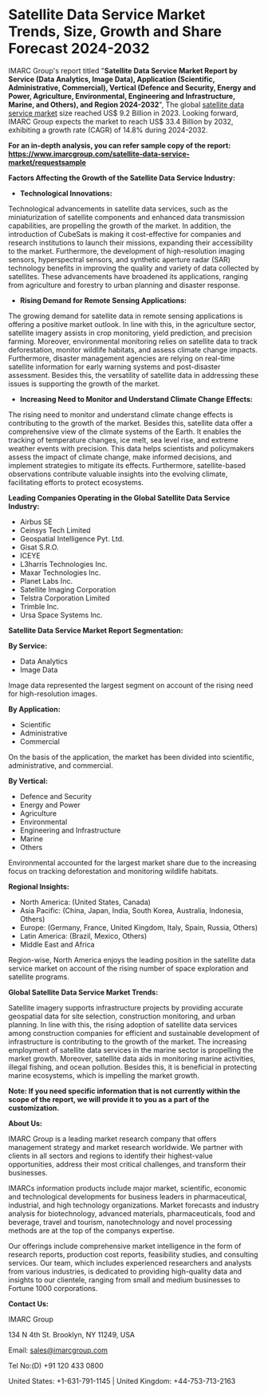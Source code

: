 ﻿# **Satellite Data Service Market Trends, Size, Growth and Share Forecast 2024-2032**
IMARC Group's report titled "**Satellite Data Service Market Report by Service (Data Analytics, Image Data), Application (Scientific, Administrative, Commercial), Vertical (Defence and Security, Energy and Power, Agriculture, Environmental, Engineering and Infrastructure, Marine, and Others), and Region 2024-2032**", The global [satellite data service market](https://www.imarcgroup.com/satellite-data-service-market) size reached US$ 9.2 Billion in 2023. Looking forward, IMARC Group expects the market to reach US$ 33.4 Billion by 2032, exhibiting a growth rate (CAGR) of 14.8% during 2024-2032.

**For an in-depth analysis, you can refer sample copy of the report: <https://www.imarcgroup.com/satellite-data-service-market/requestsample>**

**Factors Affecting the Growth of the Satellite Data Service Industry:**

- **Technological Innovations:**

Technological advancements in satellite data services, such as the miniaturization of satellite components and enhanced data transmission capabilities, are propelling the growth of the market. In addition, the introduction of CubeSats is making it cost-effective for companies and research institutions to launch their missions, expanding their accessibility to the market. Furthermore, the development of high-resolution imaging sensors, hyperspectral sensors, and synthetic aperture radar (SAR) technology benefits in improving the quality and variety of data collected by satellites. These advancements have broadened its applications, ranging from agriculture and forestry to urban planning and disaster response.   

- **Rising Demand for Remote Sensing Applications:**

The growing demand for satellite data in remote sensing applications is offering a positive market outlook. In line with this, in the agriculture sector, satellite imagery assists in crop monitoring, yield prediction, and precision farming. Moreover, environmental monitoring relies on satellite data to track deforestation, monitor wildlife habitats, and assess climate change impacts. Furthermore, disaster management agencies are relying on real-time satellite information for early warning systems and post-disaster assessment. Besides this, the versatility of satellite data in addressing these issues is supporting the growth of the market.

- **Increasing Need to Monitor and Understand Climate Change Effects:**

The rising need to monitor and understand climate change effects is contributing to the growth of the market. Besides this, satellite data offer a comprehensive view of the climate systems of the Earth. It enables the tracking of temperature changes, ice melt, sea level rise, and extreme weather events with precision. This data helps scientists and policymakers assess the impact of climate change, make informed decisions, and implement strategies to mitigate its effects. Furthermore, satellite-based observations contribute valuable insights into the evolving climate, facilitating efforts to protect ecosystems.

**Leading Companies Operating in the Global Satellite Data Service Industry:**

- Airbus SE
- Ceinsys Tech Limited
- Geospatial Intelligence Pyt. Ltd.
- Gisat S.R.O.
- ICEYE
- L3harris Technologies Inc.
- Maxar Technologies Inc.
- Planet Labs Inc.
- Satellite Imaging Corporation
- Telstra Corporation Limited
- Trimble Inc.
- Ursa Space Systems Inc.

**Satellite Data Service Market Report Segmentation:**

**By Service:**

- Data Analytics
- Image Data

Image data represented the largest segment on account of the rising need for high-resolution images.     

**By Application:**

- Scientific
- Administrative
- Commercial

On the basis of the application, the market has been divided into scientific, administrative, and commercial.   

**By Vertical:**

- Defence and Security
- Energy and Power
- Agriculture
- Environmental
- Engineering and Infrastructure
- Marine
- Others

Environmental accounted for the largest market share due to the increasing focus on tracking deforestation and monitoring wildlife habitats.

**Regional Insights:**

- North America: (United States, Canada)
- Asia Pacific: (China, Japan, India, South Korea, Australia, Indonesia, Others)
- Europe: (Germany, France, United Kingdom, Italy, Spain, Russia, Others)
- Latin America: (Brazil, Mexico, Others)
- Middle East and Africa

Region-wise, North America enjoys the leading position in the satellite data service market on account of the rising number of space exploration and satellite programs.       

**Global Satellite Data Service Market Trends:**

Satellite imagery supports infrastructure projects by providing accurate geospatial data for site selection, construction monitoring, and urban planning. In line with this, the rising adoption of satellite data services among construction companies for efficient and sustainable development of infrastructure is contributing to the growth of the market. The increasing employment of satellite data services in the marine sector is propelling the market growth. Moreover, satellite data aids in monitoring marine activities, illegal fishing, and ocean pollution. Besides this, it is beneficial in protecting marine ecosystems, which is impelling the market growth.

**Note: If you need specific information that is not currently within the scope of the report, we will provide it to you as a part of the customization.**

**About Us:**

IMARC Group is a leading market research company that offers management strategy and market research worldwide. We partner with clients in all sectors and regions to identify their highest-value opportunities, address their most critical challenges, and transform their businesses.

IMARCs information products include major market, scientific, economic and technological developments for business leaders in pharmaceutical, industrial, and high technology organizations. Market forecasts and industry analysis for biotechnology, advanced materials, pharmaceuticals, food and beverage, travel and tourism, nanotechnology and novel processing methods are at the top of the companys expertise.

Our offerings include comprehensive market intelligence in the form of research reports, production cost reports, feasibility studies, and consulting services. Our team, which includes experienced researchers and analysts from various industries, is dedicated to providing high-quality data and insights to our clientele, ranging from small and medium businesses to Fortune 1000 corporations.

**Contact Us:**

IMARC Group

134 N 4th St. Brooklyn, NY 11249, USA

Email: sales@imarcgroup.com

Tel No:(D) +91 120 433 0800

United States: +1-631-791-1145 | United Kingdom: +44-753-713-2163
